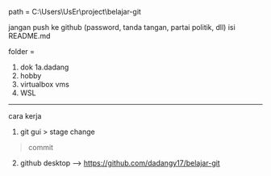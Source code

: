path = C:\Users\UsEr\project\belajar-git

jangan push ke github (password, tanda tangan, partai politik, dll)
isi README.md

folder =
1. dok
  1a.dadang
2. hobby
3. virtualbox vms
4. WSL

-------------
cara kerja
1. git gui > stage change
  > commit
2. github desktop --> https://github.com/dadangy17/belajar-git

